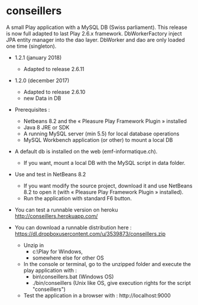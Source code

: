 # conseillers
A small Play application with a MySQL DB (Swiss parliament).
This release is now full adapted to last Play 2.6.x framework.
DbWorkerFactory inject JPA entity manager into the dao layer.
DbWorker and dao are only loaded one time (singleton).

* 1.2.1 (january 2018)
  * Adapted to release 2.6.11

* 1.2.0 (december 2017)
  * Adapted to release 2.6.10
  * new Data in DB

* Prerequisites :
  * Netbeans 8.2 and the « Pleasure Play Framework Plugin » installed
  * Java 8 JRE or SDK
  * A running MySQL server (min 5.5) for local database operations
  * MySQL Workbench application (or other) to mount a local DB

* A default db is installed on the web (emf-informatique.ch).
  * If you want, mount a local DB with the MySQL script in data folder.

* Use and test in NetBeans 8.2
  * If you want modify the source project, download it and use NetBeans 8.2 to open it (with « Pleasure Play Framework Plugin » installed).
  * Run the application with standard F6 button.

* You can test a runnable version on heroku
http://conseillers.herokuapp.com/

* You can download a runnable distribution here :<br>
  https://dl.dropboxusercontent.com/u/3539873/conseillers.zip
  * Unzip in
      * c:\Play for Windows,
      * somewhere else for other OS
  * In the console or terminal, go to the unzipped folder and execute the play application with :
      * bin\conseillers.bat (Windows OS)
      * ./bin/conseillers (Unix like OS, give execution rights for the script "conseillers")
  * Test the application in a browser with :
    http://localhost:9000

